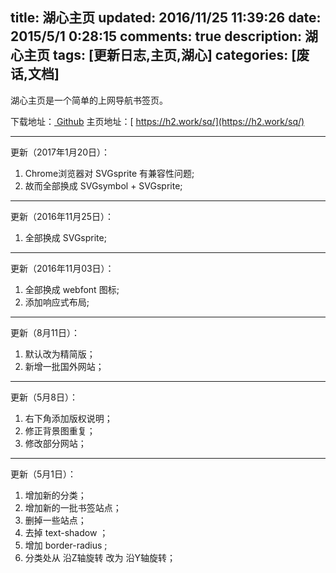 title: 湖心主页
updated: 2016/11/25 11:39:26
date: 2015/5/1 0:28:15 
comments: true
description: 湖心主页
tags: [更新日志,主页,湖心]
categories: [废话,文档]
---

湖心主页是一个简单的上网导航书签页。

下载地址：[<i class="hx-github"></i> Github](https://github.com/hz2/page) 
主页地址：[<i class="hx-home"></i> https://h2.work/sq/](https://h2.work/sq/)

<!--more-->

---

更新（2017年1月20日）：
1. Chrome浏览器对 SVGsprite 有兼容性问题;
2. 故而全部换成 SVGsymbol + SVGsprite;
---

更新（2016年11月25日）：
1. 全部换成 SVGsprite;

---

更新（2016年11月03日）：
1. 全部换成 webfont 图标;
2. 添加响应式布局;

---

更新（8月11日）：
1. 默认改为精简版；
2. 新增一批国外网站；

---

更新（5月8日）：
1. 右下角添加版权说明；
2. 修正背景图重复；
3. 修改部分网站；

---

更新（5月1日）：
1. 增加新的分类；
2. 增加新的一批书签站点；
3. 删掉一些站点；
4. 去掉 text-shadow ；
5. 增加 border-radius ;
6. 分类处从 沿Z轴旋转 改为 沿Y轴旋转；

